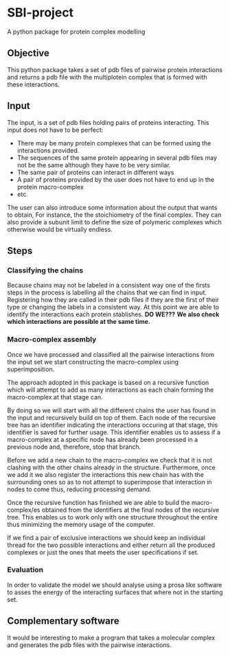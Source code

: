 # SBI-project
A python package for protein complex modelling

## Objective

This python package takes a set of pdb files of pairwise protein interactions
and returns a pdb file with the multiplotein complex that is formed with these
interactions.

## Input

The input, is a set of pdb files holding pairs of proteins interacting. This
input does not have to be perfect:

* There may be many protein complexes that can be formed using the interactions provided.
* The sequences of the same protein appearing in several pdb files may not be the same although they have to be very
similar.
* The same pair of proteins can interact in different ways
* A pair of proteins provided by the user does not have to end up in the protein macro-complex 
* etc.

The user can also introduce some information about the output that wants to
obtain, For instance, the the stoichiometry of the final
complex. They can also provide a subunit limit to define the size of
polymeric complexes which otherwise would be virtually endless.

## Steps

### Classifying the chains

Because chains may not be labeled in a consistent way one of the firsts steps in
the process is labelling all the chains that we can find in input.
Registering how they are called in their pdb files if they are the first of their type
or changing the labels in a consistent way. At this point we are able to identify
the interactions each protein stablishes.
**DO WE???**
**We also check which interactions are possible at the same time.**

###  Macro-complex assembly

Once we have processed and classified all the pairwise interactions from the input set
we start constructing the macro-complex using superimposition.

The approach adopted in this package is based on a recursive function which will
attempt to add as many interactions as each chain forming the macro-complex at 
that stage can.

By doing so we will start with all the different chains the user has found in the
input and recursively build on top of them. Each node of the recursive tree has an
identifier indicating the interactions occuring at that stage, this identifier is 
saved for further usage. This identifier enables us to assess if a macro-complex at 
a specific node has already been processed in a previous node and, therefore, 
stop that branch. 

Before we add a new chain to the macro-complex we check that it is not clashing with 
the other chains already in the structure. Furthermore, once we add it we also register
the interactions this new chain has with the surrounding ones so as to not attempt to
superimpose that interaction in nodes to come thus, reducing processing demand.

Once the recursive function has finished we are able to build the macro-complex/es 
obtained from the identifiers at the final nodes of the recursive tree. This enables
us to work only with one structure throughout the entire thus minimizing the memory
usage of the computer.


If we find a pair of exclusive interactions we should keep an individual thread
for the two possible interactions and either return all the produced complexes
or just the ones that meets the user specifications if set.

### Evaluation

In order to validate the model we should analyse using a prosa like software to
asses the energy of the interacting surfaces that where not in the starting set.


## Complementary software

It would be interesting to make a program that takes a molecular complex and
generates the pdb files with the pairwise interactions.



